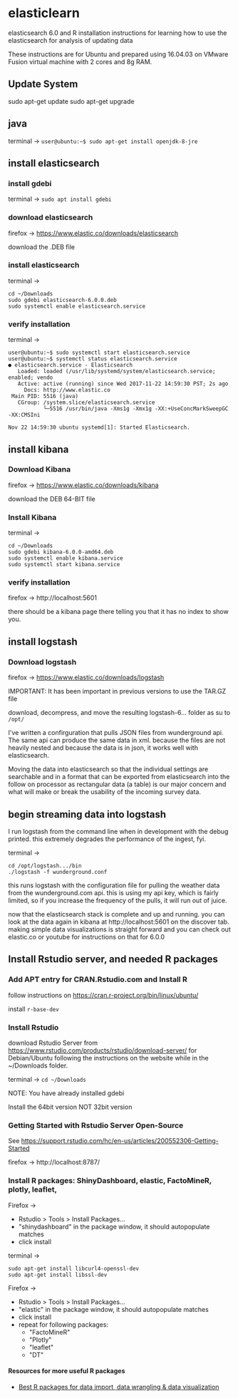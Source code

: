 # elasticlearn
elasticsearch 6.0 and R installation instructions for learning how to use the elasticsearch for analysis of updating data

These instructions are for Ubuntu and prepared using 16.04.03 on VMware Fusion virtual machine with 2 cores and 8g RAM.

## Update System

sudo apt-get update
sudo apt-get upgrade

## java

terminal -> `user@ubuntu:~$ sudo apt-get install openjdk-8-jre`

## install elasticsearch

### install gdebi

terminal -> `sudo apt install gdebi`

### download elasticsearch

firefox -> https://www.elastic.co/downloads/elasticsearch

download the .DEB file

### install elasticsearch

terminal -> 
```
cd ~/Downloads
sudo gdebi elasticsearch-6.0.0.deb
sudo systemctl enable elasticsearch.service
```

### verify installation

terminal ->
```
user@ubuntu:~$ sudo systemctl start elasticsearch.service 
user@ubuntu:~$ systemctl status elasticsearch.service 
● elasticsearch.service - Elasticsearch
   Loaded: loaded (/usr/lib/systemd/system/elasticsearch.service; enabled; vendo
   Active: active (running) since Wed 2017-11-22 14:59:30 PST; 2s ago
     Docs: http://www.elastic.co
 Main PID: 5516 (java)
   CGroup: /system.slice/elasticsearch.service
           └─5516 /usr/bin/java -Xms1g -Xmx1g -XX:+UseConcMarkSweepGC -XX:CMSIni

Nov 22 14:59:30 ubuntu systemd[1]: Started Elasticsearch.
```
## install kibana

### Download Kibana

firefox -> https://www.elastic.co/downloads/kibana

download the DEB 64-BIT file

### Install Kibana

terminal -> 
```
cd ~/Downloads
sudo gdebi kibana-6.0.0-amd64.deb 
sudo systemctl enable kibana.service
sudo systemctl start kibana.service
```

### verify installation

firefox -> http://localhost:5601

there should be a kibana page there telling you that it has no index to show you.

## install logstash

### Download logstash

firefox -> https://www.elastic.co/downloads/logstash

IMPORTANT: It has been important in previous versions to use the TAR.GZ file

download, decompress, and move the resulting logstash-6... folder as su to `/opt/`

I've written a confirguration that pulls JSON files from wunderground api.  The same api can produce the same data in xml.  because the files are not heavily nested and because the data is in json, it works well with elasticsearch.

Moving the data into elasticsearch so that the individual settings are searchable and in a format that can be exported from elasticsearch into the follow on processor as rectangular data (a table) is our major concern and what will make or break the usability of the incoming survey data.

## begin streaming data into logstash

I run logstash from the command line when in development with the debug printed.  this extremely degrades the performance of the ingest, fyi.

terminal ->
```
cd /opt/logstash.../bin
./logstash -f wunderground.conf
```

this runs logstash with the configuration file for pulling the weather data from the wunderground.com api.  this is using my api key, which is fairly limited, so if you increase the frequency of the pulls, it will run out of juice.

now that the elasticsearch stack is complete and up and running.  you can look at the data again in kibana at 
http://localhost:5601 on the discover tab.  making simple data visualizations is straight forward and you can check out elastic.co or youtube for instructions on that for 6.0.0

## Install Rstudio server, and needed R packages

### Add APT entry for CRAN.Rstudio.com and Install R

follow instructions on https://cran.r-project.org/bin/linux/ubuntu/

install `r-base-dev`

### Install Rstudio

download Rstudio Server from https://www.rstudio.com/products/rstudio/download-server/ for Debian/Ubuntu following the instructions on the website while in the ~/Downloads folder.

terminal -> `cd ~/Downloads`

NOTE: You have already installed gdebi

Install the 64bit version NOT 32bit version

### Getting Started with Rstudio Server Open-Source

See https://support.rstudio.com/hc/en-us/articles/200552306-Getting-Started

firefox -> http://localhost:8787/

### Install R packages: ShinyDashboard, elastic, FactoMineR, plotly, leaflet, 

Firefox -> 
- Rstudio > Tools > Install Packages... 
- "shinydashboard" in the package window, it should autopopulate matches
- click install

terminal -> 
```
sudo apt-get install libcurl4-openssl-dev
sudo apt-get install libssl-dev
```
Firefox -> 
- Rstudio > Tools > Install Packages... 
- "elastic" in the package window, it should autopopulate matches
- click install
- repeat for following packages:
  - "FactoMineR"
  - "Plotly"
  - "leaflet"
  - "DT"

#### Resources for more useful R packages
- [Best R packages for data import, data wrangling & data visualization](https://www.computerworld.com/article/2921176/business-intelligence/great-r-packages-for-data-import-wrangling-visualization.html)
